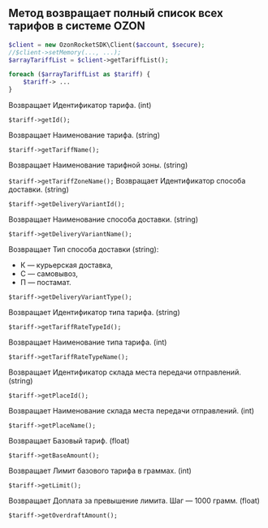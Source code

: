 Метод возвращает полный список всех тарифов в системе OZON
---
```php
$client = new OzonRocketSDK\Client($account, $secure);
//$client->setMemory(..., ...);
$arrayTariffList = $client->getTariffList();

foreach ($arrayTariffList as $tariff) {
    $tariff-> ... 
}
```

Возвращает Идентификатор тарифа. (int)

```$tariff->getId();```

Возвращает Наименование тарифа. (string)

```$tariff->getTariffName();```

Возвращает Наименование тарифной зоны. (string)

```$tariff->getTariffZoneName();```
Возвращает Идентификатор способа доставки. (string)

```$tariff->getDeliveryVariantId();```

Возвращает Наименование способа доставки. (string)

```$tariff->getDeliveryVariantName();```

Возвращает Тип способа доставки (string):
- К — курьерская доставка,
- С — самовывоз,
- П — постамат.

```$tariff->getDeliveryVariantType();```

Возвращает Идентификатор типа тарифа. (string)

```$tariff->getTariffRateTypeId();```

Возвращает Наименование типа тарифа. (int)

```$tariff->getTariffRateTypeName();```

Возвращает Идентификатор склада места передачи отправлений. (string)

```$tariff->getPlaceId();```

Возвращает Наименование склада места передачи отправлений. (int)

```$tariff->getPlaceName();```

Возвращает Базовый тариф. (float)

```$tariff->getBaseAmount();```

Возвращает Лимит базового тарифа в граммах. (int)

```$tariff->getLimit();```

Возвращает Доплата за превышение лимита. Шаг — 1000 грамм. (float)

```$tariff->getOverdraftAmount();```
